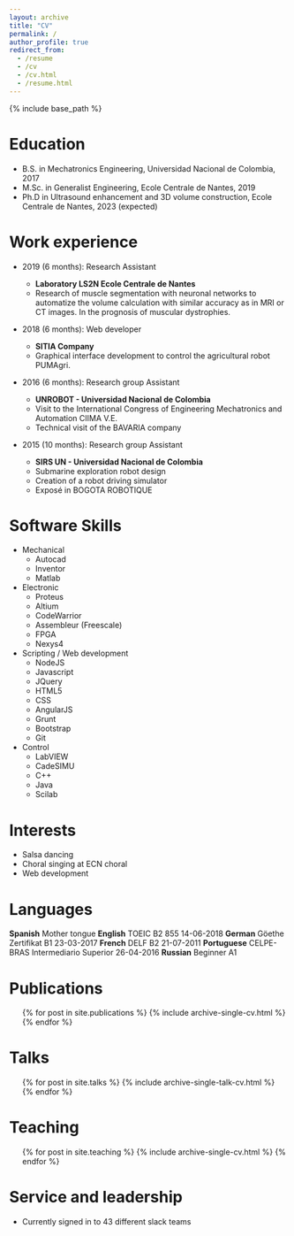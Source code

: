 ```yaml
---
layout: archive
title: "CV"
permalink: /
author_profile: true
redirect_from:
  - /resume
  - /cv
  - /cv.html
  - /resume.html
---
```


{% include base_path %}

Education
======
* B.S. in Mechatronics Engineering, Universidad Nacional de Colombia, 2017
* M.Sc. in Generalist Engineering, Ecole Centrale de Nantes, 2019
* Ph.D in Ultrasound enhancement and 3D volume construction, Ecole Centrale de Nantes, 2023 (expected)

Work experience
======
* 2019 (6 months): Research Assistant
  * **Laboratory LS2N Ecole Centrale de Nantes**
  * Research of muscle segmentation with neuronal networks to
automatize the volume calculation with similar accuracy as in MRI or CT
images. In the prognosis of muscular dystrophies.

* 2018 (6 months): Web developer
  * **SITIA Company**
  * Graphical interface development to control the agricultural robot PUMAgri.

* 2016 (6 months): Research group Assistant
  * **UNROBOT - Universidad Nacional de Colombia**
  * Visit to the International Congress of Engineering Mechatronics and Automation CIIMA V.E.
  * Technical visit of the BAVARIA company

* 2015 (10 months): Research group Assistant
  * **SIRS UN - Universidad Nacional de Colombia**
  * Submarine exploration robot design
  * Creation of a robot driving simulator
  * Exposé in BOGOTA ROBOTIQUE



Software Skills
======
* Mechanical
  * Autocad
  * Inventor
  * Matlab
* Electronic
  * Proteus
  * Altium
  * CodeWarrior
  * Assembleur (Freescale)
  * FPGA
  * Nexys4
* Scripting / Web development
  * NodeJS
  * Javascript
  * JQuery
  * HTML5
  * CSS
  * AngularJS
  * Grunt
  * Bootstrap
  * Git
* Control
  * LabVIEW
  * CadeSIMU
  * C++
  * Java
  * Scilab

Interests
======
* Salsa dancing
* Choral singing at ECN choral
* Web development

Languages
======
**Spanish** Mother tongue
**English** TOEIC B2 855 14-06-2018
**German** Göethe Zertifikat B1 23-03-2017
**French** DELF B2 21-07-2011
**Portuguese** CELPE-BRAS Intermediario Superior 26-04-2016
**Russian** Beginner A1

Publications
======
  <ul>{% for post in site.publications %}
    {% include archive-single-cv.html %}
  {% endfor %}</ul>

Talks
======
  <ul>{% for post in site.talks %}
    {% include archive-single-talk-cv.html %}
  {% endfor %}</ul>

Teaching
======
  <ul>{% for post in site.teaching %}
    {% include archive-single-cv.html %}
  {% endfor %}</ul>

Service and leadership
======
* Currently signed in to 43 different slack teams
